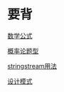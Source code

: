 # 要背

[数学公式](../shu-xue/shu-xue-ji-qiao.md)

[概率论题型](../shu-xue/gai-lv-lun.md)

[stringstream用法](../stl/stl/vector.md#stringstream)

[设计模式](../stl/she-ji-mo-shi.md)

